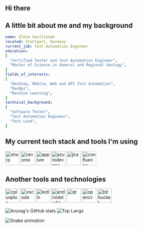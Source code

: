 ## Hi there
## A little bit about me and my background

```yaml
name: Elena Vasilionak
located: Stuttgart, Germany
current_job: Test Automation Engineer
education:
[
  "Certified Tester and Test Automation Engineer",
  "Master of Science in General and Regional Geology",  
]
fields_of_interests:
[
  "Desktop, Mobile, Web and API Test Automation",
  "DevOps",
  "Machine Learning",  
]
technical_background:
[
  "Software Tester",
  "Test Automation Engineer",
  "Test Lead",
]
```
## My current tech stack and tools I'm using
<p align="left">
<img src="https://cdn.jsdelivr.net/gh/devicons/devicon@latest/icons/csharp/csharp-original.svg" alt="sharp" width="45" height="45"/>
<img src="https://github.com/user-attachments/assets/a862e7aa-2cb9-4075-8a13-a0f210b37747" alt="ranorex" width="45" height="45"/>
<img src="https://github.com/user-attachments/assets/8ca76dcd-8cc6-4b8a-b322-64b1d913c1de" alt="appium" width="45" height="45"/>
<img src="https://cdn.jsdelivr.net/gh/devicons/devicon@latest/icons/azuredevops/azuredevops-original.svg" alt="azuredevops" width="45" height="45"/>
<img src="https://cdn.jsdelivr.net/gh/devicons/devicon@latest/icons/jira/jira-original.svg" alt="jira" width="45" height="45"/>
<img src="https://cdn.jsdelivr.net/gh/devicons/devicon@latest/icons/confluence/confluence-original.svg" alt="confluence" width="45" height="45"/>              
</p>

## Another tools and technologies ##
<p align="left">
<img src="https://cdn.jsdelivr.net/gh/devicons/devicon@latest/icons/cplusplus/cplusplus-original.svg" alt="cplusplus" width="45" height="45"/>
<img src="https://cdn.jsdelivr.net/gh/devicons/devicon/icons/vscode/vscode-original.svg" alt="vscode" width="45" height="45"/>
  
<img src="https://cdn.jsdelivr.net/gh/devicons/devicon@latest/icons/kotlin/kotlin-original.svg" alt="kotlin" width="45" height="45"/>
<img src="https://cdn.jsdelivr.net/gh/devicons/devicon@latest/icons/androidstudio/androidstudio-original.svg" alt="androidstudio" width="45" height="45"/>

<img src="https://cdn.jsdelivr.net/gh/devicons/devicon@latest/icons/qt/qt-original.svg" alt="qt" width="45" height="45"/>
<img src="https://cdn.jsdelivr.net/gh/devicons/devicon@latest/icons/opencv/opencv-original.svg" alt="opencv" width="45" height="45"/>
<img src="https://cdn.jsdelivr.net/gh/devicons/devicon@latest/icons/bitbucket/bitbucket-original.svg" alt="bitbucket" width="45" height="45"/>
</p>

![Anurag's GitHub stats](https://github-readme-stats.vercel.app/api?username=seriousQA&show_icons=true&theme=dark&rank_icon=github)
![Top Langs](https://github-readme-stats.vercel.app/api/top-langs/?username=seriousQA&exclude_repo=github-readme-stats,anuraghazra.github.io&theme=dark)

![Snake animation](https://github.com/thepiyushmalhotra/thepiyushmalhotra/blob/output/github-contribution-grid-snake.svg)

          
          
